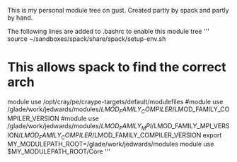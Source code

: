This is my personal module tree on gust.  Created partly by spack and
partly by hand.

The following lines are added to .bashrc to enable this module tree
'''
source ~/sandboxes/spack/share/spack/setup-env.sh
# This allows spack to find the correct arch
module use /opt/cray/pe/craype-targets/default/modulefiles
#module use /glade/work/jedwards/modules/$LMOD_FAMILY_COMPILER/$LMOD_FAMILY_COMPILER_VERSION
#module use /glade/work/jedwards/modules/$LMOD_FAMILY_MPI/$LMOD_FAMILY_MPI_VERSION/$LMOD_FAMILY_COMPILER/$LMOD_FAMILY_COMPILER_VERSION
export MY_MODULEPATH_ROOT=/glade/work/jedwards/modules
module use $MY_MODULEPATH_ROOT/Core
'''
